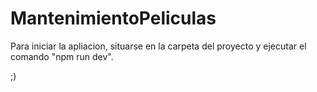 # MantenimientoPeliculas

Para iniciar la apliacion, situarse en la carpeta del proyecto y ejecutar el comando "npm run dev".

;)

